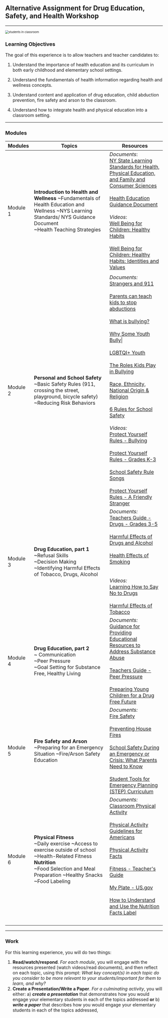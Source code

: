 ## Alternative Assignment for Drug Education, Safety, and Health Workshop

---

<img src="https://images.unsplash.com/photo-1542810634-71277d95dcbb?ixlib=rb-4.0.3&ixid=MnwxMjA3fDB8MHxwaG90by1wYWdlfHx8fGVufDB8fHx8&auto=format&fit=crop&w=1170&q=80" alt="students in classroom" style="zoom:67%;" />

### Learning Objectives

The goal of this experience is to allow teachers and teacher candidates to: 

1. Understand the importance of health education and its curriculum in both early childhood and elementary school settings.

2. Understand the fundamentals of health information regarding health and wellness concepts.

3. Understand content and application of drug education, child abduction prevention, fire safety and arson to the classroom.

4. Understand how to integrate health and physical education into a classroom setting.

---



### Modules

| **Modules** | **Topics**                                                   | **Resources**                                                |
| ----------- | ------------------------------------------------------------ | ------------------------------------------------------------ |
| Module  1   | **Introduction to Health and Wellness**  ~Fundamentals  of Health Education and Wellness  ~NYS  Learning Standards/ NYS Guidance Document   <br />~Health  Teaching Strategies | *Documents*:<br />[NY State Learning Standards for Health, Physical Education, and Family and Consumer Sciences](http://www.nysed.gov/common/nysed/files/programs/curriculum-instruction/healthpefacslearningstandards.pdf)   <br /><br />[Health Education Guidance Document](https://www.p12.nysed.gov/sss/documents/GuidanceDocument4.25.update.pdf)<br /><br />*Videos*:<br />[Well Being for Children: Healthy Habits](https://youtu.be/dhpCdqOtuj0)<br /><br />[Well Being for Children: Healthy Habits: Identities and Values](https://youtu.be/om3INBWfoxY)<br /> |
|             |                                                              |                                                              |
| Module  2   | **Personal and School Safety**  <br />~Basic  Safety Rules (911, crossing the street, playground, bicycle safety)  <br />~Reducing  Risk Behaviors | *Documents:*  <br />[Strangers and 911](https://classroom.kidshealth.org/classroom/prekto2/personal/safety/strangers_911.pdf?ref=search)<br /><br />[Parents can teach kids to stop abductions](http://www.cnn.com/2004/US/02/05/child.safety.tips/index.html)<br /><br />[What is bullying?](https://www.stopbullying.gov/bullying/what-is-bullying)<br /><br />[Why Some Youth Bully](https://www.stopbullying.gov/bullying/why-some-youth-bully)\|<br /><br />[LGBTQI+ Youth](https://www.stopbullying.gov/bullying/lgbtq)<br /><br />[The Roles Kids Play in Bullying](https://www.stopbullying.gov/bullying/roles-kids-play)<br /><br />[Race, Ethnicity, National Origin & Religion](https://www.stopbullying.gov/bullying/groups)<br /><br />[6 Rules for School Safety](https://www.scholastic.com/parents/school-success/school-involvement/6-rules-school-safety.html)<br /><br />*Videos:*<br />[Protect Yourself Rules - Bullying](https://youtu.be/4mrE5zgEvt4)<br /><br />[Protect Yourself Rules - Grades K-3](https://youtu.be/b8R2g5QrDAw)<br /><br />[School Safety Rule Songs](https://youtu.be/gfUE5ajf-YQ)<br /><br />[Protect Yourself Rules - A Friendly Stranger](https://youtu.be/SY7RhBszp0k)<br /> |
| Module  3   | **Drug Education, part 1**  <br />~Refusal  Skills  <br />~Decision  Making  <br />~Identifying  Harmful Effects of Tobacco, Drugs, Alcohol | *Documents:*<br />[Teachers Guide - Drugs - Grades 3-5](https://classroom.kidshealth.org/classroom/3to5/problems/drugs/drugs.pdf) <br /><br />[Harmful Effects of Drugs and Alcohol](https://drugabuse.com/blog/drug-alcohol-effects/) <br /><br />[Health Effects of Smoking](https://www.cdc.gov/tobacco/basic_information/health_effects/index.htm)<br /><br /><br />*Videos:*<br />[Learning How to Say No to Drugs](https://youtu.be/FN78E_iaITE)<br /><br />[Harmful Effects of Tobacco](https://youtu.be/fF7SNcw7kxQ)<br /> |
| Module  4   | **Drug Education, part 2**   <br />~ Communication  <br />~Peer  Pressure  <br />~Goal  Setting for Substance Free, Healthy Living | *Documents:*<br />[Guidance for Providing Educational Resources to Address Substance Abuse](http://www.nysed.gov/common/nysed/files/guidance-for-providing-educational-resources-to-address-substance-use.pdf)<br/><br />[Teachers Guide - Peer Pressure](https://classroom.kidshealth.org/classroom/3to5/personal/growing/peer_pressure.pdf)<br/><br />[Preparing Young Children for a Drug Free Future](https://www.masshousing.com/-/media/Files/Community-Services/Substance-Abuse/General-Resources/Preparing-Young-Children-for-a-Healthy-DrugFree-Future.ashx)<br /> |
| Module  5   | **Fire Safety and Arson**  <br />~Preparing  for an Emergency Situation  ~Fire/Arson Safety Education | *Documents:*<br />[Fire Safety](https://www.safekids.org/fire)<br /><br />[Preventing House Fires](https://kidshealth.org/en/parents/fire.html)<br /><br />[School Safety During an Emergency or Crisis: What Parents Need to Know](https://www.healthychildren.org/English/safety-prevention/all-around/Pages/Actions-Schools-Are-Taking-to-Make-Themselves-Safer.aspx)<br /><br />[Student Tools for Emergency Planning (STEP) Curriculum](https://www.ready.gov/kids/curriculum)<br /> |
| Module  6   | **Physical  Fitness**  <br />~Daily  exercise  ~Access  to exercise outside of school  <br />~Health-Related  Fitness     <br />**Nutrition**  <br />~Food  Selection and Meal Preparation  ~Healthy  Snacks <br />~Food  Labeling | *Documents:*<br />[Classroom Physical Activity](https://www.cdc.gov/healthyschools/physicalactivity/classroom-pa.htm) <br /><br />[Physical Activity Guidelines for Americans](https://health.gov/sites/default/files/2019-09/Physical_Activity_Guidelines_2nd_edition.pdf)<br /><br />[Physical Activity Facts](https://www.cdc.gov/healthyschools/physicalactivity/facts.htm#:~:text=Regular%20physical%20activity%20can%20help,developing%20health%20conditions%20such%20as:&text=Heart%20disease)<br /><br />[Fitness - Teacher's Guide](https://classroom.kidshealth.org/classroom/3to5/personal/fitness/fitness.pdf)<br /><br />[My Plate - US.gov](https://www.myplate.gov)<br /><br />[How to Understand and Use the Nutrition Facts Label](https://www.fda.gov/food/new-nutrition-facts-label/how-understand-and-use-nutrition-facts-label)<br /><br /> |
|             |                                                              |                                                              |

---



### Work

For this learning experience, you will do two things:

1. **Read/watch/respond**. *For each module*, you will engage with the resources presented (watch videos/read documents), and then reflect on each topic, using this prompt: *What key concept(s) in each topic do you consider to be more relevant to your students/important for them to learn, and why?*
2. **Create a Presentation/Write a Paper**. *For a culminating activity*, you will either: a) ***create a presentation*** that demonstrates how you would engage your elementary students in each of the topics addressed **or** b) ***write a paper*** that describes how you would engage your elementary students in each of the topics addressed,